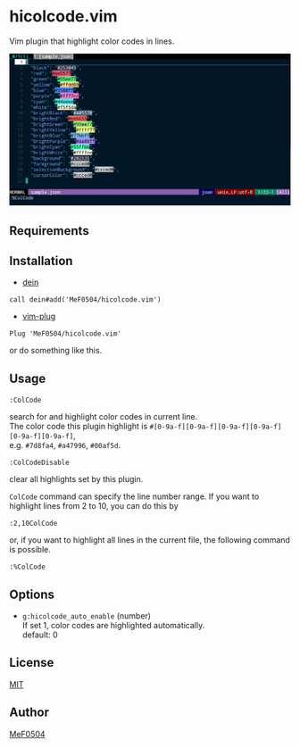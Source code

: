 # hicolcode.vim

Vim plugin that highlight color codes in lines.

![colcode](images/hicolcode1.png)

## Requirements

## Installation

- [dein](https://github.com/Shougo/dein.vim)
```vim
call dein#add('MeF0504/hicolcode.vim')
```
- [vim-plug](https://github.com/junegunn/vim-plug)
```vim
Plug 'MeF0504/hicolcode.vim'
```
or do something like this.

## Usage

```vim
:ColCode
```
search for and highlight color codes in current line.  
The color code this plugin highlight is `#[0-9a-f][0-9a-f][0-9a-f][0-9a-f][0-9a-f][0-9a-f]`,  
e.g. `#7d8fa4`, `#a47996`, `#00af5d`.

```vim
:ColCodeDisable
```
clear all highlights set by this plugin.

`ColCode` command can specify the line number range.
If you want to highlight lines from 2 to 10, you can do this by
```vim
:2,10ColCode
```
or, if you want to highlight all lines in the current file, the following command is possible.
```vim
:%ColCode
```
## Options

- `g:hicolcode_auto_enable` (number)  
    If set 1, color codes are highlighted automatically.  
    default: 0

## License
[MIT](https://github.com/MeF0504/hicolcode.vim/blob/main/LICENSE)

## Author
[MeF0504](https://github.com/MeF0504)

